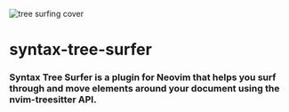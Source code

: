 ![tree surfing cover](https://user-images.githubusercontent.com/102876811/163170119-89369c35-a061-4058-aaeb-1706ea6fa4cf.jpg)



# syntax-tree-surfer
### Syntax Tree Surfer is a plugin for Neovim that helps you surf through and move elements around your document using the nvim-treesitter API.
